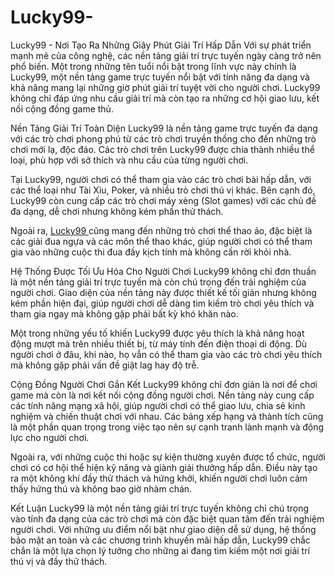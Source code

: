 # Lucky99-
Lucky99 - Nơi Tạo Ra Những Giây Phút Giải Trí Hấp Dẫn
Với sự phát triển mạnh mẽ của công nghệ, các nền tảng giải trí trực tuyến ngày càng trở nên phổ biến. Một trong những tên tuổi nổi bật trong lĩnh vực này chính là Lucky99, một nền tảng game trực tuyến nổi bật với tính năng đa dạng và khả năng mang lại những giờ phút giải trí tuyệt vời cho người chơi. Lucky99 không chỉ đáp ứng nhu cầu giải trí mà còn tạo ra những cơ hội giao lưu, kết nối cộng đồng game thủ.

Nền Tảng Giải Trí Toàn Diện
Lucky99 là nền tảng game trực tuyến đa dạng với các trò chơi phong phú từ các trò chơi truyền thống cho đến những trò chơi mới lạ, độc đáo. Các trò chơi trên Lucky99 được chia thành nhiều thể loại, phù hợp với sở thích và nhu cầu của từng người chơi.

Tại Lucky99, người chơi có thể tham gia vào các trò chơi bài hấp dẫn, với các thể loại như Tài Xỉu, Poker, và nhiều trò chơi thú vị khác. Bên cạnh đó, Lucky99 còn cung cấp các trò chơi máy xèng (Slot games) với các chủ đề đa dạng, dễ chơi nhưng không kém phần thử thách.

Ngoài ra, <a href="https://lucky99-online.com"> Lucky99 </a>  cũng mang đến những trò chơi thể thao ảo, đặc biệt là các giải đua ngựa và các môn thể thao khác, giúp người chơi có thể tham gia vào những cuộc thi đua đầy kịch tính mà không cần rời khỏi nhà.

Hệ Thống Được Tối Ưu Hóa Cho Người Chơi
Lucky99 không chỉ đơn thuần là một nền tảng giải trí trực tuyến mà còn chú trọng đến trải nghiệm của người chơi. Giao diện của nền tảng này được thiết kế tối giản nhưng không kém phần hiện đại, giúp người chơi dễ dàng tìm kiếm trò chơi yêu thích và tham gia ngay mà không gặp phải bất kỳ khó khăn nào.

Một trong những yếu tố khiến Lucky99 được yêu thích là khả năng hoạt động mượt mà trên nhiều thiết bị, từ máy tính đến điện thoại di động. Dù người chơi ở đâu, khi nào, họ vẫn có thể tham gia vào các trò chơi yêu thích mà không gặp phải vấn đề giật lag hay độ trễ.

Cộng Đồng Người Chơi Gắn Kết
Lucky99 không chỉ đơn giản là nơi để chơi game mà còn là nơi kết nối cộng đồng người chơi. Nền tảng này cung cấp các tính năng mạng xã hội, giúp người chơi có thể giao lưu, chia sẻ kinh nghiệm và chiến thuật chơi với nhau. Các bảng xếp hạng và thành tích cũng là một phần quan trọng trong việc tạo nên sự cạnh tranh lành mạnh và động lực cho người chơi.

Ngoài ra, với những cuộc thi hoặc sự kiện thường xuyên được tổ chức, người chơi có cơ hội thể hiện kỹ năng và giành giải thưởng hấp dẫn. Điều này tạo ra một không khí đầy thử thách và hứng khởi, khiến người chơi luôn cảm thấy hứng thú và không bao giờ nhàm chán.

Kết Luận
Lucky99 là một nền tảng giải trí trực tuyến không chỉ chú trọng vào tính đa dạng của các trò chơi mà còn đặc biệt quan tâm đến trải nghiệm người chơi. Với những ưu điểm nổi bật như giao diện dễ sử dụng, hệ thống bảo mật an toàn và các chương trình khuyến mãi hấp dẫn, Lucky99 chắc chắn là một lựa chọn lý tưởng cho những ai đang tìm kiếm một nơi giải trí thú vị và đầy thử thách.

